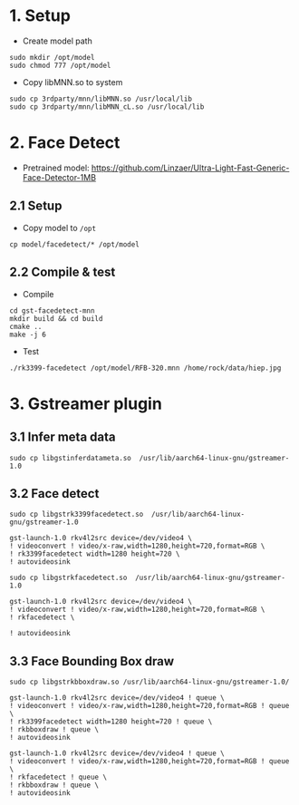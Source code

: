 # 1. Setup
- Create model path
```
sudo mkdir /opt/model
sudo chmod 777 /opt/model
```
- Copy libMNN.so to system
```
sudo cp 3rdparty/mnn/libMNN.so /usr/local/lib
sudo cp 3rdparty/mnn/libMNN_cL.so /usr/local/lib
```

# 2. Face Detect
- Pretrained model: https://github.com/Linzaer/Ultra-Light-Fast-Generic-Face-Detector-1MB

## 2.1 Setup
- Copy model to `/opt`
```
cp model/facedetect/* /opt/model
```

## 2.2 Compile & test
- Compile
```
cd gst-facedetect-mnn
mkdir build && cd build
cmake ..
make -j 6
```
- Test
```
./rk3399-facedetect /opt/model/RFB-320.mnn /home/rock/data/hiep.jpg
```

# 3. Gstreamer plugin
## 3.1 Infer meta data
```
sudo cp libgstinferdatameta.so  /usr/lib/aarch64-linux-gnu/gstreamer-1.0
```

## 3.2 Face detect
```
sudo cp libgstrk3399facedetect.so  /usr/lib/aarch64-linux-gnu/gstreamer-1.0

gst-launch-1.0 rkv4l2src device=/dev/video4 \
! videoconvert ! video/x-raw,width=1280,height=720,format=RGB \
! rk3399facedetect width=1280 height=720 \
! autovideosink

sudo cp libgstrkfacedetect.so  /usr/lib/aarch64-linux-gnu/gstreamer-1.0

gst-launch-1.0 rkv4l2src device=/dev/video4 \
! videoconvert ! video/x-raw,width=1280,height=720,format=RGB \
! rkfacedetect \

! autovideosink
```

## 3.3 Face Bounding Box draw
```
sudo cp libgstrkbboxdraw.so /usr/lib/aarch64-linux-gnu/gstreamer-1.0/

gst-launch-1.0 rkv4l2src device=/dev/video4 ! queue \
! videoconvert ! video/x-raw,width=1280,height=720,format=RGB ! queue \
! rk3399facedetect width=1280 height=720 ! queue \
! rkbboxdraw ! queue \
! autovideosink

gst-launch-1.0 rkv4l2src device=/dev/video4 ! queue \
! videoconvert ! video/x-raw,width=1280,height=720,format=RGB ! queue \
! rkfacedetect ! queue \
! rkbboxdraw ! queue \
! autovideosink
```
